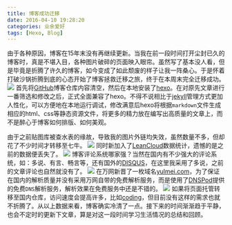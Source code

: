 ```yaml
---
title: 博客成功迁移
date: 2016-04-10 19:28:20
categories: 业余爱好
tags: [Hexo, Blog]
---
```

由于各种原因，博客在15年末没有再继续更新。当我在前一段时间打开尘封已久的博客时，真是不堪入目，各种图片破碎的页面映入眼帘。虽然写了基本没人看，但是毕竟是折腾了许久的博客，如今变成了如此颓废的样子让我一阵桑心。于是怀着打破沙锅折腾到底的心态开始了博客拯救迁移之旅，终于在本周末完全迁移成功。
![](http://7xs1tt.com1.z0.glb.clouddn.com/blog/%E5%8D%9A%E5%AE%A2%E6%88%90%E5%8A%9F%E8%BF%81%E7%A7%BB/success.jpg)
首先将[GitHub](https://github.com/meior)博客仓库内容清空，然后在本地安装了[hexo](https://hexo.io/)。在对原先文章进行一番筛选和修改之后，正式全面兼容了hexo。不得不说相比于[jekyll](https://jekyllrb.com/)管理方式更加人性化，可以方便地在本地运行调试，修改满意后hexo将根据`markdown`文件生成相应的html、css等静态资源文件，将更多的精力放在编写出高质量的文章上，而不是醉心于博客如何排版、如何美观。
<!--more-->
由于之前贴图库被查水表的缘故，导致我的图片外链均失效，虽然数量不多，但却花了不少时间才转移至七牛。
![](http://7xs1tt.com1.z0.glb.clouddn.com/blog/%E5%8D%9A%E5%AE%A2%E8%BF%81%E7%A7%BB%E6%88%90%E5%8A%9F/%E4%B8%83%E7%89%9Bcdn%E6%B5%81%E9%87%8F.png)
同时新加入了[LeanCloud](https://leancloud.cn/)数据统计，遗憾的是之前的数据便丢失了。
![](http://7xs1tt.com1.z0.glb.clouddn.com/blog/%E5%8D%9A%E5%AE%A2%E8%BF%81%E7%A7%BB%E6%88%90%E5%8A%9F/leancloud%E7%BB%9F%E8%AE%A1.png)
博客评论系统哪家强？当然在国内有不少强大的评论系统，如：多说、有言、畅言等，还有国外的[DISQUS](https://disqus.com/)，在这里我采用了多说，之前的文章评论也自然就没有了。
![](http://7xs1tt.com1.z0.glb.clouddn.com/blog/%E5%8D%9A%E5%AE%A2%E8%BF%81%E7%A7%BB%E6%88%90%E5%8A%9F/%E5%A4%9A%E8%AF%B4%E8%AF%84%E8%AE%BA%E7%BB%9F%E8%AE%A1.png)
在万网新晋了一枚域名[yulmei.com](http://yulmei.com/)，为了保证在国内的解析质量并没有采用万网自带的免费解析服务，而是使用了[DNSPod](https://www.dnspod.cn/)提供的免费`DNS`解析服务，解析效果在免费服务中还是不错的。
![](http://7xs1tt.com1.z0.glb.clouddn.com/blog/%E5%8D%9A%E5%AE%A2%E8%BF%81%E7%A7%BB%E6%88%90%E5%8A%9F/dnspod%E8%A7%A3%E6%9E%90%E7%BB%9F%E8%AE%A1.png)
如果将页面托管转移至国内仓库，访问速度会提高许多，比如[coding](https://coding.net/)，但目前没有这样的需求也就不折腾了。从以上数据来看，博客确实冷清了一点。接下来的时间渐渐趋于平静，也会不定时的更新下文章，算是对这一段时间学习生活情况的总结和回顾。